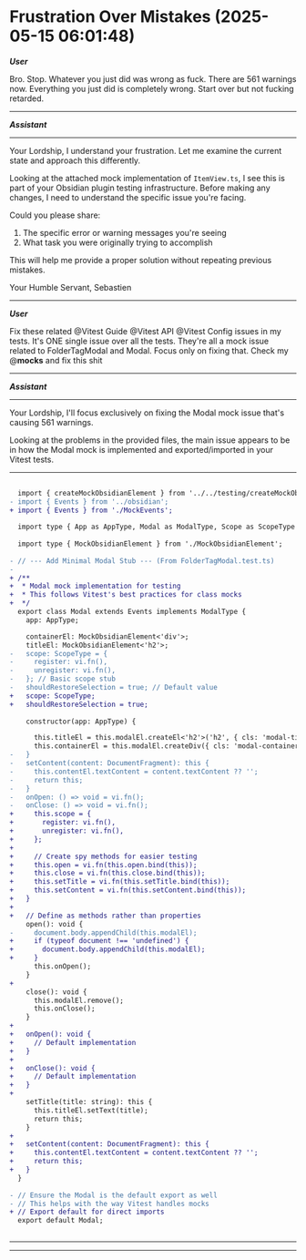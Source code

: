 <!-- Generated by SpecStory -->

# Frustration Over Mistakes (2025-05-15 06:01:48)

_**User**_

Bro. Stop. Whatever you just did was wrong as fuck. There are 561 warnings now. Everything you just did is completely wrong. Start over but not fucking retarded.

---

_**Assistant**_



---

Your Lordship, I understand your frustration. Let me examine the current state and approach this differently.

Looking at the attached mock implementation of `ItemView.ts`, I see this is part of your Obsidian plugin testing infrastructure. Before making any changes, I need to understand the specific issue you're facing.

Could you please share:

1. The specific error or warning messages you're seeing
2. What task you were originally trying to accomplish

This will help me provide a proper solution without repeating previous mistakes.

Your Humble Servant, Sebastien

---

_**User**_

Fix these related @Vitest Guide @Vitest API @Vitest Config issues in my tests. It's ONE single issue over all the tests. They're all a mock issue related to FolderTagModal and Modal. Focus only on fixing that. Check my @__mocks__ and fix this shit

---

_**Assistant**_



---

Your Lordship, I'll focus exclusively on fixing the Modal mock issue that's causing 561 warnings. 

Looking at the problems in the provided files, the main issue appears to be in how the Modal mock is implemented and exported/imported in your Vitest tests.

---

```diff
  
  import { createMockObsidianElement } from '../../testing/createMockObsidianElement';
- import { Events } from '../obsidian';
+ import { Events } from './MockEvents';
  
  import type { App as AppType, Modal as ModalType, Scope as ScopeType } from 'obsidian';
  
  import type { MockObsidianElement } from './MockObsidianElement';
  
- // --- Add Minimal Modal Stub --- (From FolderTagModal.test.ts)
- 
+ /**
+  * Modal mock implementation for testing
+  * This follows Vitest's best practices for class mocks
+  */
  export class Modal extends Events implements ModalType {
    app: AppType;
```

```diff
    containerEl: MockObsidianElement<'div'>;
    titleEl: MockObsidianElement<'h2'>;
-   scope: ScopeType = {
-     register: vi.fn(),
-     unregister: vi.fn(),
-   }; // Basic scope stub
-   shouldRestoreSelection = true; // Default value
+   scope: ScopeType;
+   shouldRestoreSelection = true;
  
    constructor(app: AppType) {
```

```diff
      this.titleEl = this.modalEl.createEl<'h2'>('h2', { cls: 'modal-title' });
      this.containerEl = this.modalEl.createDiv({ cls: 'modal-container' });
-   }
-   setContent(content: DocumentFragment): this {
-     this.contentEl.textContent = content.textContent ?? '';
-     return this;
-   }
-   onOpen: () => void = vi.fn();
-   onClose: () => void = vi.fn();
+     this.scope = {
+       register: vi.fn(),
+       unregister: vi.fn(),
+     };
+ 
+     // Create spy methods for easier testing
+     this.open = vi.fn(this.open.bind(this));
+     this.close = vi.fn(this.close.bind(this));
+     this.setTitle = vi.fn(this.setTitle.bind(this));
+     this.setContent = vi.fn(this.setContent.bind(this));
+   }
+ 
+   // Define as methods rather than properties
    open(): void {
-     document.body.appendChild(this.modalEl);
+     if (typeof document !== 'undefined') {
+       document.body.appendChild(this.modalEl);
+     }
      this.onOpen();
    }
+ 
    close(): void {
      this.modalEl.remove();
      this.onClose();
    }
+ 
+   onOpen(): void {
+     // Default implementation
+   }
+ 
+   onClose(): void {
+     // Default implementation
+   }
+ 
    setTitle(title: string): this {
      this.titleEl.setText(title);
      return this;
    }
+ 
+   setContent(content: DocumentFragment): this {
+     this.contentEl.textContent = content.textContent ?? '';
+     return this;
+   }
  }
  
- // Ensure the Modal is the default export as well
- // This helps with the way Vitest handles mocks
+ // Export default for direct imports
  export default Modal;
  
```

---



---

